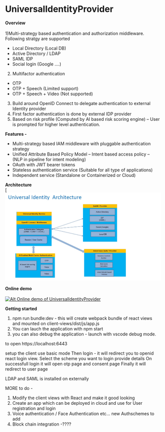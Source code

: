 # UniversalIdentityProvider 

**Overview** <br><br>
1)Multi-strategy based authentication and authorization  middleware.
  Following stratgy are supported
  - Local Directory   (Local DB)
  - Active Directory / LDAP 
  - SAML  IDP
  - Social login (Google ….)

2) Multifactor authentication
  - OTP
  - OTP + Speech (Limited support)
  - OTP + Speech + Video (Not supported)
3) Build around OpenID Connect to delegate authentication to external Identity provider
4) First factor authentication is done by external IDP provider
5) Based on risk profile (Computed by AI based risk scoring engine) – User is prompted for higher level authentication.


**Features -**
  - Multi-strategy based IAM  middleware with pluggable authentication strategy
  - Unified Attribute Based Policy Model – Intent based access policy – (NLP in pipeline for intent modeling)
  - OAuth with JWT  bearer tokens
  - Stateless authentication service (Suitable for all type of applications)
  - Independent service (Standalone or Containerized or Cloud)

**Architecture**<br>
[![Alt Architecture of UniversalIdentityProvider](https://github.com/jainmanoj/UniversalIdentityProvider/blob/master/docs/Architecture.jpg "UniversalIdentityProvider Architecture")

**Online demo**<br><br>
[![Alt Online demo of UniversalIdentityProvider](https://img.youtube.com/vi/oWxnyeNrh_Y/0.jpg)](https://www.youtube.com/watch?v=oWxnyeNrh_Y)


**Getting started**<br>

1. npm run bundle:dev  - this will create webpack bundle of react views and mounted on client-views/dist/js/app.js
2. You can lauch the application with npm start
3. you can also debug the application - launch with vscode debug mode.

to open
https://localhost:6443

setup the client use basic mode
Then login - it will redirect you to openid react login view.
Select the scheme you want to login provide details
On successfull login it will open otp page and consent page
Finally it will redirect to user page

LDAP and SAML is installed on externally


MORE to do -
1. Modify the client views with React and make it good looking
2. Create an app which can be deployed in cloud and use for User registration and login
3. Voice authentication / Face Authentication etc... new Authschemes to add
3. Block chain integration -????
